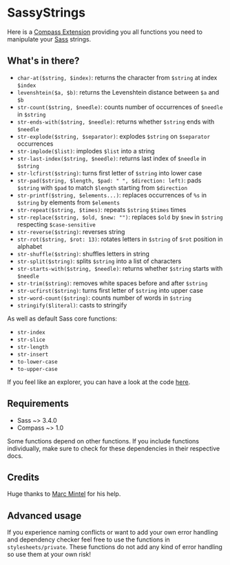 # SassyStrings

Here is a [Compass Extension](http://compass-style.org/) providing you all functions you need to manipulate your [Sass](http://sass-lang.com/) strings.

## What's in there?

* `char-at($string, $index)`: returns the character from `$string` at index `$index`
* `levenshtein($a, $b)`: returns the Levenshtein distance between `$a` and `$b`
* `str-count($string, $needle)`: counts number of occurrences of `$needle` in `$string`
* `str-ends-with($string, $needle)`: returns whether `$string` ends with `$needle`
* `str-explode($string, $separator)`: explodes `$string` on `$separator` occurrences
* `str-implode($list)`: implodes `$list` into a string
* `str-last-index($string, $needle)`: returns last index of `$needle` in `$string`
* `str-lcfirst($string)`: turns first letter of `$string` into lower case
* `str-pad($string, $length, $pad: " ", $direction: left)`: pads `$string` with `$pad` to match `$length` starting from `$direction`
* `str-printf($string, $elements...)`: replaces occurrences of `%s` in `$string` by elements from `$elements`
* `str-repeat($string, $times)`: repeats `$string` `$times` times
* `str-replace($string, $old, $new: "")`: replaces `$old` by `$new` in `$string` respecting `$case-sensitive`
* `str-reverse($string)`: reverses string
* `str-rot($string, $rot: 13)`: rotates letters in `$string` of `$rot` position in alphabet
* `str-shuffle($string)`: shuffles letters in string
* `str-split($string)`: splits `$string` into a list of characters
* `str-starts-with($string, $needle)`: returns whether `$string` starts with `$needle`
* `str-trim($string)`: removes white spaces before and after `$string`
* `str-ucfirst($string)`: turns first letter of `$string` into upper case
* `str-word-count($string)`: counts number of words in `$string`
* `stringify($literal)`: casts to stringify

As well as default Sass core functions:

* `str-index`
* `str-slice`
* `str-length`
* `str-insert`
* `to-lower-case`
* `to-upper-case`

If you feel like an explorer, you can have a look at the code [here](https://github.com/HugoGiraudel/SassyStrings/tree/master/stylesheets).

## Requirements

* Sass ~> 3.4.0
* Compass ~> 1.0

Some functions depend on other functions. If you include functions individually, make sure to check for these dependencies in their respective docs.

## Credits

Huge thanks to [Marc Mintel](http://twitter.com/marcmintel) for his help.

## Advanced usage

If you experience naming conflicts or want to add your own error handling and dependency checker feel free to use the functions in `stylesheets/private`.
These functions do not add any kind of error handling so use them at your own risk!

